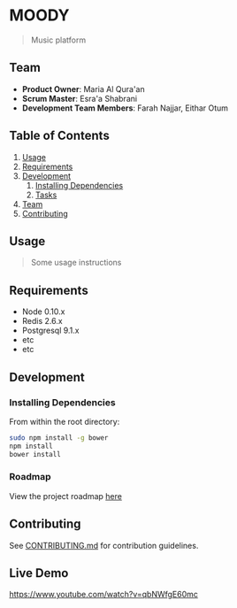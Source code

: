 # MOODY

> Music platform

## Team


  - __Product Owner__: Maria Al Qura'an
  - __Scrum Master__: Esra'a Shabrani
  - __Development Team Members__: Farah Najjar, Eithar Otum

## Table of Contents

1. [Usage](#Usage)
1. [Requirements](#requirements)
1. [Development](#development)
    1. [Installing Dependencies](#installing-dependencies)
    1. [Tasks](#tasks)
1. [Team](#team)
1. [Contributing](#contributing)

## Usage

> Some usage instructions

## Requirements

- Node 0.10.x
- Redis 2.6.x
- Postgresql 9.1.x
- etc
- etc

## Development

### Installing Dependencies

From within the root directory:

```sh
sudo npm install -g bower
npm install
bower install
```

### Roadmap

View the project roadmap [here](LINK_TO_PROJECT_ISSUES)


## Contributing

See [CONTRIBUTING.md](https://github.com/unexpected-lion/ourglass/blob/master/contributing.md) for contribution guidelines.

## Live Demo
https://www.youtube.com/watch?v=qbNWfgE60mc
